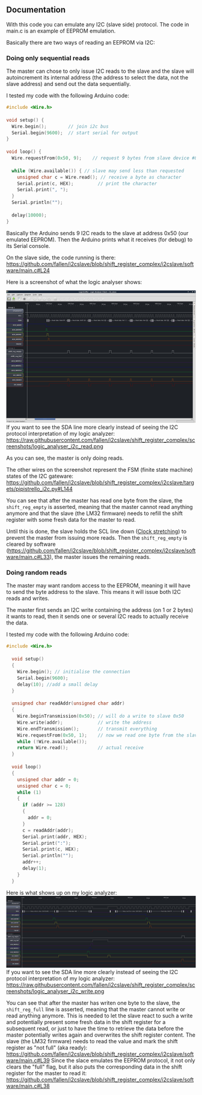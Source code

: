 ## Documentation ##

With this code you can emulate any I2C (slave side) protocol.
The code in main.c is an example of EEPROM emulation.

Basically there are two ways of reading an EEPROM via I2C: 

### Doing only sequential reads ###

The master can chose to only issue I2C reads to the slave and the slave will autoincrement its internal address
(the address to select the data, not the slave address) and send out the data sequentially.

I tested my code with the following Arduino code:

```C
#include <Wire.h>

void setup() {
  Wire.begin();        // join i2c bus
  Serial.begin(9600);  // start serial for output
}

void loop() {
  Wire.requestFrom(0x50, 9);    // request 9 bytes from slave device #8

  while (Wire.available()) { // slave may send less than requested
    unsigned char c = Wire.read(); // receive a byte as character
    Serial.print(c, HEX);         // print the character
    Serial.print(", ");
  }
  Serial.println("");

  delay(10000);
}
```
Basically the Arduino sends 9 I2C reads to the slave at address 0x50 (our emulated EEPROM).
Then the Arduino prints what it receives (for debug) to its Serial console.

On the slave side, the code running is there: https://github.com/fallen/i2cslave/blob/shift_register_complex/i2cslave/software/main.c#L24

Here is a screenshot of what the logic analyser shows:

![Sequential reads](screenshots/logic_analyser_i2c_read_with_annotations.png)
If you want to see the SDA line more clearly instead of seeing the I2C protocol interpretation of my logic analyzer: https://raw.githubusercontent.com/fallen/i2cslave/shift_register_complex/screenshots/logic_analyser_i2c_read.png

As you can see, the master is only doing reads.

The other wires on the screenshot represent the FSM (finite state machine) states of the I2C gateware: https://github.com/fallen/i2cslave/blob/shift_register_complex/i2cslave/targets/pipistrello_i2c.py#L144

You can see that after the master has read one byte from the slave, the `shift_reg_empty` is asserted, meaning that the master cannot read anything anymore
and that the slave (the LM32 firmware) needs to refill the shift register with some fresh data for the master to read.

Until this is done, the slave holds the SCL line down ([Clock stretching](http://www.i2c-bus.org/i2c-primer/clock-generation-stretching-arbitration/)) to prevent the master from issuing more reads.
Then the `shift_reg_empty` is cleared by software (https://github.com/fallen/i2cslave/blob/shift_register_complex/i2cslave/software/main.c#L33), the master issues the remaining reads.

### Doing random reads ###

The master may want random access to the EEPROM, meaning it will have to send the byte address to the slave.
This means it will issue both I2C reads and writes.

The master first sends an I2C write containing the address (on 1 or 2 bytes) it wants to read, then it sends one or several I2C reads to actually receive the data.

I tested my code with the following Arduino code:

```C
#include <Wire.h>

  void setup() 
  {
    Wire.begin(); // initialise the connection
    Serial.begin(9600);
    delay(10); //add a small delay
  }

  unsigned char readAddr(unsigned char addr)
  {
    Wire.beginTransmission(0x50); // will do a write to slave 0x50
    Wire.write(addr);             // write the address
    Wire.endTransmission();       // transmit everything
    Wire.requestFrom(0x50, 1);    // now we read one byte from the slave
    while (!Wire.available());
    return Wire.read();           // actual receive
  }

  void loop() 
  {
    unsigned char addr = 0;
    unsigned char c = 0;
    while (1)
    {
      if (addr >= 128)
      {
        addr = 0;
      }
      c = readAddr(addr);
      Serial.print(addr, HEX);
      Serial.print(":");
      Serial.print(c, HEX);
      Serial.println("");
      addr++;
      delay(1);
    }
  }
  ```
  
Here is what shows up on my logic analyzer:
![Random reads](screenshots/logic_analyser_i2c_write_with_annotations.png)
If you want to see the SDA line more clearly instead of seeing the I2C protocol interpretation of my logic analyzer: https://raw.githubusercontent.com/fallen/i2cslave/shift_register_complex/screenshots/logic_analyser_i2c_write.png
  
You can see that after the master has writen one byte to the slave, the `shift_reg_full` line is asserted, meaning that the master cannot write or read anything anymore.
This is needed to let the slave react to such a write and potentially present some fresh data in the shift register for a subsequent read, or just to have the time to retrieve the data before
the master potentially writes again and overwrites the shift register content.
The slave (the LM32 firmware) needs to read the value and mark the shift register as "not full" (aka ready): https://github.com/fallen/i2cslave/blob/shift_register_complex/i2cslave/software/main.c#L39
Since the slace emulates the EEPROM protocol, it not only clears the "full" flag, but it also puts the corresponding data in the shift register for the master to read it: https://github.com/fallen/i2cslave/blob/shift_register_complex/i2cslave/software/main.c#L38
